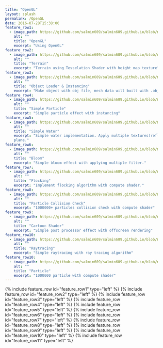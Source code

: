 ```yaml
---
title: "OpenGL"
layout: splash
permalink: /OpenGL
date: 2016-07-28T15:38:00
feature_row1:
  - image_path: https://github.com/salmin609/salmin609.github.io/blob/master/images/opengl_logo.png?raw=true
    alt: ""
    title: "OpenGL"
    excerpt: "Using OpenGL"
feature_row2:
  - image_path: https://github.com/salmin609/salmin609.github.io/blob/master/images/1.gif?raw=true
    alt: ""
    title: "Terrain"
    excerpt: "Terrain using Tesselation Shader with height map texture"
feature_row3:
  - image_path: https://github.com/salmin609/salmin609.github.io/blob/master/images/2.gif?raw=true
    alt: ""
    title: "Object Loader & Instancing"
    excerpt: "Make object with obj file, mesh data will built with .obj file"
feature_row4:
  - image_path: https://github.com/salmin609/salmin609.github.io/blob/master/images/3.gif?raw=true
    alt: ""
    title: "Simple Particle"
    excerpt: "Simple particle effect with instancing"
feature_row5:
  - image_path: https://github.com/salmin609/salmin609.github.io/blob/master/images/4.gif?raw=true
    alt: ""
    title: "Simple Water"
    excerpt: "Simple water implementation. Apply multiple textures(reflection, refraction, noise map...) to 
    plane."
feature_row6:
  - image_path: https://github.com/salmin609/salmin609.github.io/blob/master/images/5.gif?raw=true
    alt: ""
    title: "Bloom"
    excerpt: "Simple bloom effect with applying multiple filter."
feature_row7:
  - image_path: https://github.com/salmin609/salmin609.github.io/blob/master/images/6.gif?raw=true
    alt: ""
    title: "Flocking"
    excerpt: "Implement flocking algorithm with compute shader."
feature_row8:
  - image_path: https://github.com/salmin609/salmin609.github.io/blob/master/images/7-3.gif?raw=true
    alt: ""
    title: "Particle Collision Check"
    excerpt: "1000000+ particles collision check with compute shader"
feature_row9:
  - image_path: https://github.com/salmin609/salmin609.github.io/blob/master/images/8.gif?raw=true
    alt: ""
    title: "Cartoon Shader"
    excerpt: "Simple post processor effect with offscreen rendering"
feature_row10:
  - image_path: https://github.com/salmin609/salmin609.github.io/blob/master/images/re7.gif?raw=true
    alt: ""
    title: "Raytracing"
    excerpt: "Simple raytracing with ray tracing algorithm"
feature_row10:
  - image_path: https://github.com/salmin609/salmin609.github.io/blob/master/images/part2.gif?raw=true
    alt: ""
    title: "Particle"
    excerpt: "1000000 particle with compute shader"
---
```



{% include feature_row id="feature_row1" type="left" %}
{% include feature_row id="feature_row2" type="left" %}
{% include feature_row id="feature_row3" type="left" %}
{% include feature_row id="feature_row4" type="left" %}
{% include feature_row id="feature_row5" type="left" %}
{% include feature_row id="feature_row6" type="left" %}
{% include feature_row id="feature_row7" type="left" %}
{% include feature_row id="feature_row8" type="left" %}
{% include feature_row id="feature_row9" type="left" %}
{% include feature_row id="feature_row10" type="left" %}
{% include feature_row id="feature_row11" type="left" %}